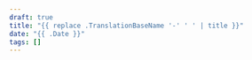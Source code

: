 ```yaml
---
draft: true
title: "{{ replace .TranslationBaseName '-' ' ' | title }}"
date: "{{ .Date }}"
tags: []
---
```

